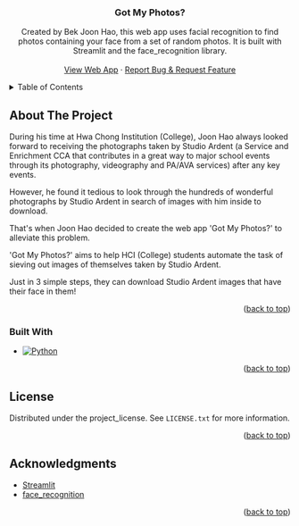 <!-- Improved compatibility of back to top link: See: https://github.com/othneildrew/Best-README-Template/pull/73 -->
<a id="readme-top"></a>
<!--
*** Thanks for checking out the Best-README-Template. If you have a suggestion
*** that would make this better, please fork the repo and create a pull request
*** or simply open an issue with the tag "enhancement".
*** Don't forget to give the project a star!
*** Thanks again! Now go create something AMAZING! :D
-->




<!-- PROJECT LOGO -->
<div align="center">

<h3 align="center">Got My Photos?</h3>

  <p align="center">
    Created by Bek Joon Hao, this web app uses facial recognition to find photos containing your face from a set of random photos. It is built with Streamlit and the face_recognition library.
    <br />
    <br />
    <a href="https://got-my-photos.streamlit.app/">View Web App</a>
    &middot;
    <a href="https://equatorial-seed-0b4.notion.site/17986b21da3580d59823d7c8fde8bcb4?pvs=105">Report Bug & Request Feature</a>
  </p>
</div>



<!-- TABLE OF CONTENTS -->
<details>
  <summary>Table of Contents</summary>
  <ol>
    <li>
      <a href="#about-the-project">About The Project</a>
      <ul>
        <li><a href="#built-with">Built With</a></li>
      </ul>
    </li>
    <li><a href="#license">License</a></li>
    <li><a href="#acknowledgments">Acknowledgments</a></li>
  </ol>
</details>



<!-- ABOUT THE PROJECT -->
## About The Project

During his time at Hwa Chong Institution (College), Joon Hao always looked forward to receiving the photographs taken by Studio Ardent (a Service and Enrichment CCA that contributes in a great way to major school events through its photography, videography and PA/AVA services) after any key events.

However, he found it tedious to look through the hundreds of wonderful photographs by Studio Ardent in search of images with him inside to download.

That's when Joon Hao decided to create the web app 'Got My Photos?' to alleviate this problem.

'Got My Photos?' aims to help HCI (College) students automate the task of sieving out images of themselves taken by Studio Ardent.

Just in 3 simple steps, they can download Studio Ardent images that have their face in them!

<p align="right">(<a href="#readme-top">back to top</a>)</p>



### Built With

* [![Python][python.org]][Python-url]

<p align="right">(<a href="#readme-top">back to top</a>)</p>



<!-- LICENSE -->
## License

Distributed under the project_license. See `LICENSE.txt` for more information.

<p align="right">(<a href="#readme-top">back to top</a>)</p>



<!-- ACKNOWLEDGMENTS -->
## Acknowledgments

* [Streamlit](https://streamlit.io/)
* [face_recognition](https://github.com/ageitgey/face_recognition)

<p align="right">(<a href="#readme-top">back to top</a>)</p>



<!-- MARKDOWN LINKS & IMAGES -->
<!-- https://www.markdownguide.org/basic-syntax/#reference-style-links -->
[python.org]: https://img.shields.io/badge/python-3670A0?style=for-the-badge&logo=python&logoColor=ffdd54
[Python-url]: https://www.python.org/
